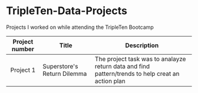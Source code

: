 # TripleTen-Data-Projects
Projects I worked on while attending the TripleTen Bootcamp

| Project number | Title | Description |
| :-----------: | ----------- |----------- |
| Project 1 | Superstore's Return Dilemma | The project task was to analayze return data and find pattern/trends to help creat an action plan | 
